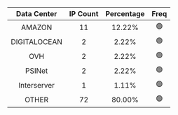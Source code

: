 | Data Center | IP Count | Percentage | Freq |
|:------------:|:--------:|:-----------:|:-----:|
| AMAZON | 11 | 12.22% | 🟢 |
| DIGITALOCEAN | 2 | 2.22% | 🟢 |
| OVH | 2 | 2.22% | 🟢 |
| PSINet | 2 | 2.22% | 🟢 |
| Interserver | 1 | 1.11% | 🟢 |
| OTHER | 72 | 80.00% | 🟢 |
